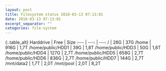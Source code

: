 ```yaml
---
layout: post
title: Filesystem status 2018-03-13 07:13:01
date: 2018-03-13 07:13:01
excerpt_separator: ""
categories: file-system
---
```

{:.table_alt}
Harddrive | Free | Size
:--- | ---: | ---:
/ | 26G | 37G
/home | 916G | 1,7T
/home/public/HDD1 | 39G | 1,8T
/home/public/HDD3 | 50G | 1,8T
/home/public/HDD4 | 127G | 2,7T
/home/public/HDD5 | 658G | 2,7T
/home/public/HDD6 | 836G | 2,7T
/home/public/HDD7 | 144G | 2,7T
/mnt/data2 | 1,7T | 2,0T
/mnt/pool | 2,0T | 8,2T
